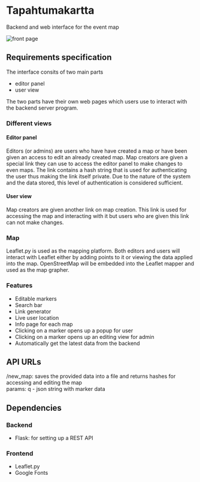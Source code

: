 # Tapahtumakartta
Backend and web interface for the event map

![front page](https://i.imgur.com/lDrKsYm.png)

## Requirements specification
The interface consits of two main parts
* editor panel
* user view  
  
The two parts have their own web pages which users use to interact with the backend server program.

### Different views

#### Editor panel
Editors (or admins) are users who have have created a map or have been given an access to edit an already created map.
Map creators are given a special link they can use to access the editor panel to make changes to even maps. The link
contains a hash string that is used for authenticating the user thus making the link itself private. Due to the nature
of the system and the data stored, this level of authentication is considered sufficient.

#### User view
Map creators are given another link on map creation. This link is used for accessing the map and interacting with it
but users who are given this link can not make changes.

### Map
Leaflet.py is used as the mapping platform. Both editors and users will interact with Leaflet either by adding points to it
or viewing the data applied into the map. OpenStreetMap will be embedded into the Leaflet mapper and used as the map grapher.

### Features
- Editable markers
- Search bar
- Link generator
- Live user location
- Info page for each map
- Clicking on a marker opens up a popup for user
- Clicking on a marker opens up an editing view for admin
- Automatically get the latest data from the backend

## API URLs
/new_map: saves the provided data into a file and returns hashes for accessing and editing the map  
 params: q - json string with marker data

## Dependencies

### Backend
* Flask: for setting up a REST API

### Frontend
* Leaflet.py
* Google Fonts  
